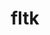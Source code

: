 ---
title: "fltk"
layout: cache
categories: [package, develop]
meta: {"compilers": ["gcc@11.4.0", "intel-oneapi-compilers@2024.2.1"], "num_specs": 32, "num_specs_by_stack": {"e4s": 28, "e4s-oneapi": 4, "root": 32}, "oss": ["ubuntu22.04"], "platforms": ["linux"], "stacks": ["e4s", "e4s-oneapi", "root"], "targets": ["x86_64_v3"], "versions": ["1.3.7"]}
spec_details: [{"compiler": "gcc@11.4.0", "hash": "2y4straz4435yt72sde5yk73mwej5tez", "os": "ubuntu22.04", "platform": "linux", "size": "-", "stacks": ["e4s", "root"], "target": "x86_64_v3", "variants": ["build_system=generic", "+gl", "+shared", "~xft"], "versions": ["1.3.7"]}, {"compiler": "gcc@11.4.0", "hash": "2zy6dnjkzqoamhcyi2ewrw6fbgae56ib", "os": "ubuntu22.04", "platform": "linux", "size": "-", "stacks": ["e4s", "root"], "target": "x86_64_v3", "variants": ["build_system=generic", "+gl", "+shared", "~xft"], "versions": ["1.3.7"]}, {"compiler": "gcc@11.4.0", "hash": "5wab7shq3lll6pxy3ead3lg3sy7l4sxb", "os": "ubuntu22.04", "platform": "linux", "size": "-", "stacks": ["e4s", "root"], "target": "x86_64_v3", "variants": ["build_system=generic", "+gl", "+shared", "~xft"], "versions": ["1.3.7"]}, {"compiler": "intel-oneapi-compilers@2024.2.1", "hash": "7pp6dhxq76j6omk57tdy3mdu6ioh5b3c", "os": "ubuntu22.04", "platform": "linux", "size": "-", "stacks": ["e4s-oneapi", "root"], "target": "x86_64_v3", "variants": ["build_system=generic", "+gl", "+shared", "~xft"], "versions": ["1.3.7"]}, {"compiler": "gcc@11.4.0", "hash": "7t3cib6mucsxqyvxq2r665dbir7u4wqi", "os": "ubuntu22.04", "platform": "linux", "size": "-", "stacks": ["e4s", "root"], "target": "x86_64_v3", "variants": ["build_system=generic", "+gl", "+shared", "~xft"], "versions": ["1.3.7"]}, {"compiler": "intel-oneapi-compilers@2024.2.1", "hash": "7zuhfc2t3zbdmgufomiaq7wfj4gw37hj", "os": "ubuntu22.04", "platform": "linux", "size": "-", "stacks": ["e4s-oneapi", "root"], "target": "x86_64_v3", "variants": ["build_system=generic", "+gl", "+shared", "~xft"], "versions": ["1.3.7"]}, {"compiler": "gcc@11.4.0", "hash": "akixiz7rquercwedlce7evwfyvyxbz7s", "os": "ubuntu22.04", "platform": "linux", "size": "-", "stacks": ["e4s", "root"], "target": "x86_64_v3", "variants": ["build_system=generic", "+gl", "+shared", "~xft"], "versions": ["1.3.7"]}, {"compiler": "gcc@11.4.0", "hash": "b5cwrc24kkb3nszwyvdfipp6fvnhh53k", "os": "ubuntu22.04", "platform": "linux", "size": "-", "stacks": ["e4s", "root"], "target": "x86_64_v3", "variants": ["build_system=generic", "+gl", "+shared", "~xft"], "versions": ["1.3.7"]}, {"compiler": "gcc@11.4.0", "hash": "eo233h2vytilep7zssgatncjb7afsn74", "os": "ubuntu22.04", "platform": "linux", "size": "-", "stacks": ["e4s", "root"], "target": "x86_64_v3", "variants": ["build_system=generic", "+gl", "+shared", "~xft"], "versions": ["1.3.7"]}, {"compiler": "gcc@11.4.0", "hash": "fwo7pm3x2ekgsxtyvzmsu3b52wxtm3jc", "os": "ubuntu22.04", "platform": "linux", "size": "-", "stacks": ["e4s", "root"], "target": "x86_64_v3", "variants": ["build_system=generic", "+gl", "+shared", "~xft"], "versions": ["1.3.7"]}, {"compiler": "gcc@11.4.0", "hash": "fx33cqloomuo7lgy7n6ktus5jkh6ktn5", "os": "ubuntu22.04", "platform": "linux", "size": "-", "stacks": ["e4s", "root"], "target": "x86_64_v3", "variants": ["build_system=generic", "+gl", "+shared", "~xft"], "versions": ["1.3.7"]}, {"compiler": "gcc@11.4.0", "hash": "ggceea7rrcc6f4ekyouu3tccmv2hn6kd", "os": "ubuntu22.04", "platform": "linux", "size": "-", "stacks": ["e4s", "root"], "target": "x86_64_v3", "variants": ["build_system=generic", "+gl", "+shared", "~xft"], "versions": ["1.3.7"]}, {"compiler": "gcc@11.4.0", "hash": "gu6becsxlkqhto5hhtac4pbxwvvwjxst", "os": "ubuntu22.04", "platform": "linux", "size": "-", "stacks": ["e4s", "root"], "target": "x86_64_v3", "variants": ["build_system=generic", "+gl", "+shared", "~xft"], "versions": ["1.3.7"]}, {"compiler": "gcc@11.4.0", "hash": "i5o2hghf3a4yl4yrkd4bmwb5nrtov7xu", "os": "ubuntu22.04", "platform": "linux", "size": "-", "stacks": ["e4s", "root"], "target": "x86_64_v3", "variants": ["build_system=generic", "+gl", "+shared", "~xft"], "versions": ["1.3.7"]}, {"compiler": "gcc@11.4.0", "hash": "ilb4v2bmdt3bsambnlvsgtizflkttkln", "os": "ubuntu22.04", "platform": "linux", "size": "-", "stacks": ["e4s", "root"], "target": "x86_64_v3", "variants": ["build_system=generic", "+gl", "+shared", "~xft"], "versions": ["1.3.7"]}, {"compiler": "gcc@11.4.0", "hash": "jc5xddckraagtfbs2qh635gvznxps3s2", "os": "ubuntu22.04", "platform": "linux", "size": "-", "stacks": ["e4s", "root"], "target": "x86_64_v3", "variants": ["build_system=generic", "+gl", "+shared", "~xft"], "versions": ["1.3.7"]}, {"compiler": "gcc@11.4.0", "hash": "jlog2w4wvqgnsutpfencnm3nexdwniky", "os": "ubuntu22.04", "platform": "linux", "size": "-", "stacks": ["e4s", "root"], "target": "x86_64_v3", "variants": ["build_system=generic", "+gl", "+shared", "~xft"], "versions": ["1.3.7"]}, {"compiler": "gcc@11.4.0", "hash": "jm3ybxbc4fhsesaraioj6p4ze6xgora6", "os": "ubuntu22.04", "platform": "linux", "size": "-", "stacks": ["e4s", "root"], "target": "x86_64_v3", "variants": ["build_system=generic", "+gl", "+shared", "~xft"], "versions": ["1.3.7"]}, {"compiler": "gcc@11.4.0", "hash": "ljlt7hi47wnlawprn44swcxnwsyv45ku", "os": "ubuntu22.04", "platform": "linux", "size": "-", "stacks": ["e4s", "root"], "target": "x86_64_v3", "variants": ["build_system=generic", "+gl", "+shared", "~xft"], "versions": ["1.3.7"]}, {"compiler": "gcc@11.4.0", "hash": "lt5thcw7tlqiaqdccokb36ebaj4qmmup", "os": "ubuntu22.04", "platform": "linux", "size": "-", "stacks": ["e4s", "root"], "target": "x86_64_v3", "variants": ["build_system=generic", "+gl", "+shared", "~xft"], "versions": ["1.3.7"]}, {"compiler": "gcc@11.4.0", "hash": "ndxc4ouqpbtrwutdyqhe73so6thirzby", "os": "ubuntu22.04", "platform": "linux", "size": "-", "stacks": ["e4s", "root"], "target": "x86_64_v3", "variants": ["build_system=generic", "+gl", "+shared", "~xft"], "versions": ["1.3.7"]}, {"compiler": "gcc@11.4.0", "hash": "pncjry4x52i7bck6pm4jexvj66u7nsef", "os": "ubuntu22.04", "platform": "linux", "size": "-", "stacks": ["e4s", "root"], "target": "x86_64_v3", "variants": ["build_system=generic", "+gl", "+shared", "~xft"], "versions": ["1.3.7"]}, {"compiler": "gcc@11.4.0", "hash": "q2dzn7a4epjo5n2ffsgkbfhrvko5ncim", "os": "ubuntu22.04", "platform": "linux", "size": "-", "stacks": ["e4s", "root"], "target": "x86_64_v3", "variants": ["build_system=generic", "+gl", "+shared", "~xft"], "versions": ["1.3.7"]}, {"compiler": "gcc@11.4.0", "hash": "rexd7g3oubg54w7r5swlhvvhflu5bnb6", "os": "ubuntu22.04", "platform": "linux", "size": "-", "stacks": ["e4s", "root"], "target": "x86_64_v3", "variants": ["build_system=generic", "+gl", "+shared", "~xft"], "versions": ["1.3.7"]}, {"compiler": "gcc@11.4.0", "hash": "syex4lruhhnxqwt3t7fskesncroz4hqr", "os": "ubuntu22.04", "platform": "linux", "size": "-", "stacks": ["e4s", "root"], "target": "x86_64_v3", "variants": ["build_system=generic", "+gl", "+shared", "~xft"], "versions": ["1.3.7"]}, {"compiler": "gcc@11.4.0", "hash": "u2jnkr4a5ykxkqrsa6gl4wvechkicciz", "os": "ubuntu22.04", "platform": "linux", "size": "-", "stacks": ["e4s", "root"], "target": "x86_64_v3", "variants": ["build_system=generic", "+gl", "+shared", "~xft"], "versions": ["1.3.7"]}, {"compiler": "gcc@11.4.0", "hash": "uetv2tvhhagkebz4pz6hxpfx522h7cmt", "os": "ubuntu22.04", "platform": "linux", "size": "-", "stacks": ["e4s", "root"], "target": "x86_64_v3", "variants": ["build_system=generic", "+gl", "+shared", "~xft"], "versions": ["1.3.7"]}, {"compiler": "intel-oneapi-compilers@2024.2.1", "hash": "vhwhg6moeqcyq33uuzg2bcfxkpljdeyu", "os": "ubuntu22.04", "platform": "linux", "size": "-", "stacks": ["e4s-oneapi", "root"], "target": "x86_64_v3", "variants": ["build_system=generic", "+gl", "+shared", "~xft"], "versions": ["1.3.7"]}, {"compiler": "gcc@11.4.0", "hash": "w6cneafcekmtmrcpaojy55wi56dwh2zv", "os": "ubuntu22.04", "platform": "linux", "size": "-", "stacks": ["e4s", "root"], "target": "x86_64_v3", "variants": ["build_system=generic", "+gl", "+shared", "~xft"], "versions": ["1.3.7"]}, {"compiler": "intel-oneapi-compilers@2024.2.1", "hash": "xmczibeppet5kcoearrzmvw4dm2pk2gt", "os": "ubuntu22.04", "platform": "linux", "size": "-", "stacks": ["e4s-oneapi", "root"], "target": "x86_64_v3", "variants": ["build_system=generic", "+gl", "+shared", "~xft"], "versions": ["1.3.7"]}, {"compiler": "gcc@11.4.0", "hash": "y2iqqjaqbioxvsf5fbhdbcneyx2d4alg", "os": "ubuntu22.04", "platform": "linux", "size": "-", "stacks": ["e4s", "root"], "target": "x86_64_v3", "variants": ["build_system=generic", "+gl", "+shared", "~xft"], "versions": ["1.3.7"]}, {"compiler": "gcc@11.4.0", "hash": "ysxbhed4sqxcjd333k7ratyrvlfvkuon", "os": "ubuntu22.04", "platform": "linux", "size": "-", "stacks": ["e4s", "root"], "target": "x86_64_v3", "variants": ["build_system=generic", "+gl", "+shared", "~xft"], "versions": ["1.3.7"]}]
---